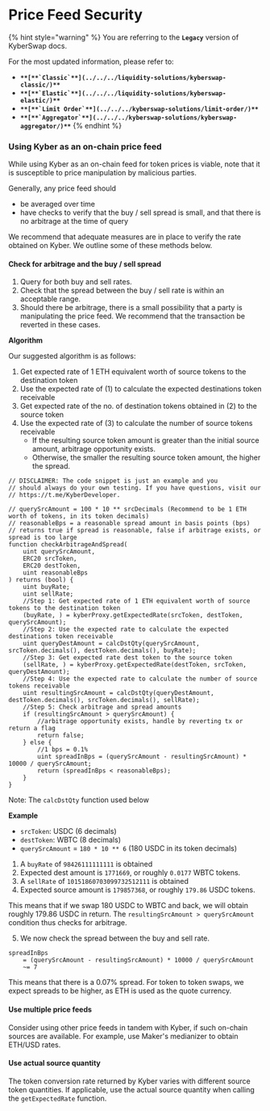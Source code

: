# Price Feed Security

{% hint style="warning" %}
You are referring to the **`Legacy`** version of KyberSwap docs.

For the most updated information, please refer to:

* **``**[**`Classic`**](../../../liquidity-solutions/kyberswap-classic/)**``**
* **``**[**`Elastic`**](../../../liquidity-solutions/kyberswap-elastic/)**``**
* **``**[**`Limit Order`**](../../../kyberswap-solutions/limit-order/)**``**
* **``**[**`Aggregator`**](../../../kyberswap-solutions/kyberswap-aggregator/)**``**
{% endhint %}

### Using Kyber as an on-chain price feed[​](https://docs.kyberswap.com/Legacy/integrations/price-feed-security#using-kyber-as-an-on-chain-price-feed) <a href="#using-kyber-as-an-on-chain-price-feed" id="using-kyber-as-an-on-chain-price-feed"></a>

While using Kyber as an on-chain feed for token prices is viable, note that it is susceptible to price manipulation by malicious parties.

Generally, any price feed should

* be averaged over time
* have checks to verify that the buy / sell spread is small, and that there is no arbitrage at the time of query

We recommend that adequate measures are in place to verify the rate obtained on Kyber. We outline some of these methods below.

#### Check for arbitrage and the buy / sell spread[​](https://docs.kyberswap.com/Legacy/integrations/price-feed-security#check-for-arbitrage-and-the-buy--sell-spread) <a href="#check-for-arbitrage-and-the-buy--sell-spread" id="check-for-arbitrage-and-the-buy--sell-spread"></a>

1. Query for both buy and sell rates.
2. Check that the spread between the buy / sell rate is within an acceptable range.
3. Should there be arbitrage, there is a small possibility that a party is manipulating the price feed. We recommend that the transaction be reverted in these cases.

**Algorithm**[**​**](https://docs.kyberswap.com/Legacy/integrations/price-feed-security#algorithm)

Our suggested algorithm is as follows:

1. Get expected rate of 1 ETH equivalent worth of source tokens to the destination token
2. Use the expected rate of (1) to calculate the expected destinations token receivable
3. Get expected rate of the no. of destination tokens obtained in (2) to the source token
4. Use the expected rate of (3) to calculate the number of source tokens receivable
   * If the resulting source token amount is greater than the initial source amount, arbitrage opportunity exists.
   * Otherwise, the smaller the resulting source token amount, the higher the spread.

```solidity
// DISCLAIMER: The code snippet is just an example and you
// should always do your own testing. If you have questions, visit our
// https://t.me/KyberDeveloper.

// querySrcAmount = 100 * 10 ** srcDecimals (Recommend to be 1 ETH worth of tokens, in its token decimals)
// reasonableBps = a reasonable spread amount in basis points (bps)
// returns true if spread is reasonable, false if arbitrage exists, or spread is too large
function checkArbitrageAndSpread(
    uint querySrcAmount,
    ERC20 srcToken,
    ERC20 destToken,
    uint reasonableBps
) returns (bool) {
    uint buyRate;
    uint sellRate;
    //Step 1: Get expected rate of 1 ETH equivalent worth of source tokens to the destination token
    (buyRate, ) = kyberProxy.getExpectedRate(srcToken, destToken, querySrcAmount);
    //Step 2: Use the expected rate to calculate the expected destinations token receivable
    uint queryDestAmount = calcDstQty(querySrcAmount, srcToken.decimals(), destToken.decimals(), buyRate);
    //Step 3: Get expected rate dest token to the source token
    (sellRate, ) = kyberProxy.getExpectedRate(destToken, srcToken, queryDestAmount);
    //Step 4: Use the expected rate to calculate the number of source tokens receivable
    uint resultingSrcAmount = calcDstQty(queryDestAmount, destToken.decimals(), srcToken.decimals(), sellRate);
    //Step 5: Check arbitrage and spread amounts
    if (resultingSrcAmount > querySrcAmount) {
        //arbitrage opportunity exists, handle by reverting tx or return a flag
        return false;
    } else {
        //1 bps = 0.1%
        uint spreadInBps = (querySrcAmount - resultingSrcAmount) * 10000 / querySrcAmount;
        return (spreadInBps < reasonableBps);
    }
}
```

Note: The `calcDstQty` function used below

**Example**[**​**](https://docs.kyberswap.com/Legacy/integrations/price-feed-security#example)

* `srcToken`: USDC (6 decimals)
* `destToken`: WBTC (8 decimals)
* `querySrcAmount` = `180 * 10 ** 6` (180 USDC in its token decimals)

1. A `buyRate` of `98426111111111` is obtained
2. Expected dest amount is `1771669`, or roughly `0.0177` WBTC tokens.
3. A `sellRate` of `10151860703099732512111` is obtained
4. Expected source amount is `179857368`, or roughly `179.86` USDC tokens.

This means that if we swap 180 USDC to WBTC and back, we will obtain roughly 179.86 USDC in return. The `resultingSrcAmount > querySrcAmount` condition thus checks for arbitrage.

5. We now check the spread between the buy and sell rate.

```
spreadInBps
    = (querySrcAmount - resultingSrcAmount) * 10000 / querySrcAmount
    ~= 7
```

This means that there is a 0.07% spread. For token to token swaps, we expect spreads to be higher, as ETH is used as the quote currency.

#### Use multiple price feeds[​](https://docs.kyberswap.com/Legacy/integrations/price-feed-security#use-multiple-price-feeds) <a href="#use-multiple-price-feeds" id="use-multiple-price-feeds"></a>

Consider using other price feeds in tandem with Kyber, if such on-chain sources are available. For example, use Maker's medianizer to obtain ETH/USD rates.

#### Use actual source quantity[​](https://docs.kyberswap.com/Legacy/integrations/price-feed-security#use-actual-source-quantity) <a href="#use-actual-source-quantity" id="use-actual-source-quantity"></a>

The token conversion rate returned by Kyber varies with different source token quantities. If applicable, use the actual source quantity when calling the `getExpectedRate` function.
